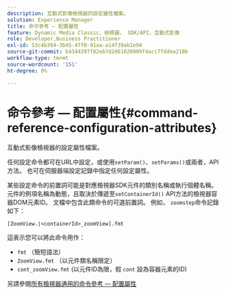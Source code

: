 ```yaml
---
description: 互動式影像檢視器的設定屬性檔案。
solution: Experience Manager
title: 命令參考 — 配置屬性
feature: Dynamic Media Classic，檢視器， SDK/API，互動式影像
role: Developer,Business Practitioner
exl-id: 53c4b304-3b45-4ff0-91aa-a14f39ab1e94
source-git-commit: b4344397f82eb7d2d61020909f4acc7fddea210b
workflow-type: tm+mt
source-wordcount: '151'
ht-degree: 0%

---
```


# 命令參考 — 配置屬性{#command-reference-configuration-attributes}

互動式影像檢視器的設定屬性檔案。

任何設定命令都可在URL中設定，或使用`setParam()`、`setParams()`或兩者，API方法。 也可在伺服器端設定記錄中指定任何設定屬性。

某些設定命令的前置詞可能是對應檢視器SDK元件的類別名稱或執行個體名稱。 元件的例項名稱為動態，且取決於傳遞至`setContainerId()` API方法的檢視器容器DOM元素ID。 文檔中包含此類命令的可選前置詞。 例如， `zoomstep`命令記錄如下：

`[ZoomView.|<containerId>_zoomView].fmt`

這表示您可以將此命令用作：

* `fmt` （簡短語法）
* `ZoomView.fmt` （以元件類名稱限定）
* `cont_zoomView.fmt` (以元件ID為限，假 `cont` 設為容器元素的ID)

另請參閱[所有檢視器通用的命令參考 — 配置屬性](../../../r-html5-viewer-20-cmdref-configattrib/r-html5-viewer-20-cmdref-configattrib.md#concept-850e0f2c49b949deb7cfbfd330d329bd)
